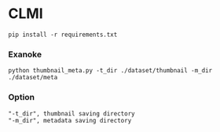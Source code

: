 # CLMI

```
pip install -r requirements.txt
```

### Exanoke
```
python thumbnail_meta.py -t_dir ./dataset/thumbnail -m_dir ./dataset/meta
```

### Option
```
"-t_dir", thumbnail saving directory
"-m_dir", metadata saving directory
```
